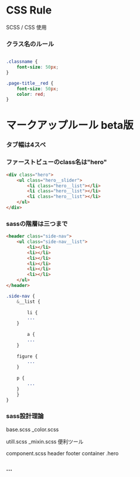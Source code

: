 # CSS Rule

SCSS / CSS 使用

### クラス名のルール

```scss

.classname {
    font-size: 50px;
}

.page-title__red {
    font-size: 50px;
    color: red;
}

```
# マークアップルール beta版

### タブ幅は4スペ

### ファーストビューのclass名は"hero"

```html
<div class="hero">
    <ul class="hero__slider">
        <li class="hero__list"></li>
        <li class="hero__list"></li>
        <li class="hero__list"></li>
    </ul>
</div>
```

### sassの階層は三つまで

```html
<header class="side-nav">
    <ul class="side-nav__list">
        <li></li>
        <li></li>
        <li></li>
        <li></li>
        <li></li>
        <li></li>
    </ul>
</header>
```
```sass
.side-nav {
    &__list {
    
        li {
	    ...
	}
	
        a {
	    ...
	}
	
	figure {
	    ...
	}
	
	p {
	    ...
	}
    }
}

```
### sass設計理論

base.scss
_color.scss

utill.scss
_mixin.scss
便利ツール

component.scss
header
footer
container
.hero




### ...
